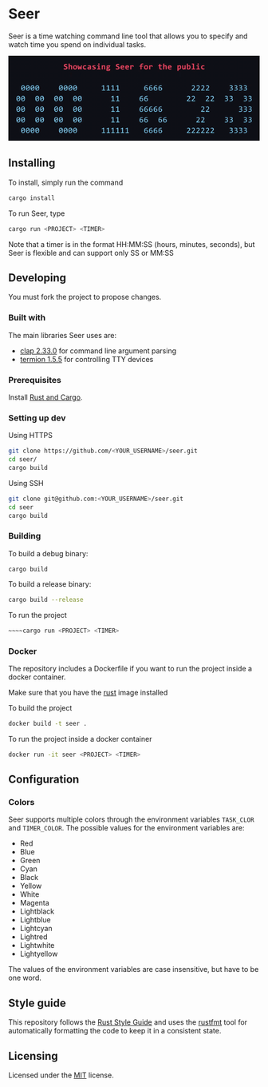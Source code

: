 # Seer

Seer is a time watching command line tool that allows you to specify and watch time you spend on individual tasks.

![Video showing Seer](./media/presentation.gif)

## Installing

To install, simply run the command

```bash
cargo install
```

To run Seer, type
```bash
cargo run <PROJECT> <TIMER>
```
Note that a timer is in the format HH:MM:SS (hours, minutes, seconds), but Seer is flexible and can support only SS or MM:SS

## Developing

You must fork the project to propose changes.

### Built with

The main libraries Seer uses are:

- [clap 2.33.0](https://crates.io/crates/clap) for command line argument parsing
- [termion 1.5.5](https://crates.io/crates/termion) for controlling TTY devices

### Prerequisites 

Install [Rust and Cargo](https://www.rust-lang.org/tools/install).

### Setting up dev

Using HTTPS
```bash
git clone https://github.com/<YOUR_USERNAME>/seer.git
cd seer/
cargo build
```

Using SSH 
```bash
git clone git@github.com:<YOUR_USERNAME>/seer.git
cd seer
cargo build
```

### Building 

To build a debug binary:
```
cargo build
```

To build a release binary:
```bash
cargo build --release
```

To run the project
```bash
~~~~cargo run <PROJECT> <TIMER>
```

### Docker

The repository includes a Dockerfile if you want to run the project inside a docker container.

Make sure that you have the [rust](https://hub.docker.com/_/rust/) image installed

To build the project
```bash
docker build -t seer .
```

To run the project inside a docker container
```bash
docker run -it seer <PROJECT> <TIMER>
```

## Configuration

### Colors

Seer supports multiple colors through the environment variables `TASK_CLOR` and `TIMER_COLOR`.
The possible values for the environment variables are:

- Red
- Blue
- Green
- Cyan
- Black
- Yellow
- White
- Magenta
- Lightblack
- Lightblue
- Lightcyan
- Lightred
- Lightwhite
- Lightyellow

The values of the environment variables are case insensitive, but have to be one word.

## Style guide

This repository follows the [Rust Style Guide](https://doc.rust-lang.org/1.0.0/style/) and uses the [rustfmt](https://github.com/rust-lang/rustfmt) tool for automatically formatting the code to keep it in a consistent state.

## Licensing

Licensed under the [MIT](https://github.com/Flimster/seer/blob/master/LICENSE) license.